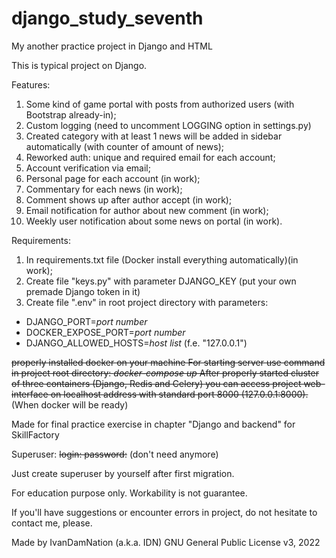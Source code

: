 # django_study_seventh

My another practice project in Django and HTML


This is typical project on Django.


Features:
1) Some kind of game portal with posts from authorized users (with Bootstrap already-in);
2) Custom logging (need to uncomment LOGGING option in settings.py)
3) Created category with at least 1 news will be added in sidebar automatically (with counter of amount of news);
4) Reworked auth: unique and required email for each account;
5) Account verification via email;
6) Personal page for each account (in work);
7) Commentary for each news (in work);
8) Comment shows up after author accept (in work);
9) Email notification for author about new comment (in work);
10) Weekly user notification about some news on portal (in work).

Requirements: 
1) In requirements.txt file (Docker install everything automatically)(in work);
2) Create file "keys.py" with parameter DJANGO_KEY (put your own premade Django token in it)
3) Create file ".env" in root project directory with parameters:
- DJANGO_PORT=*port number*
- DOCKER_EXPOSE_PORT=*port number*
- DJANGO_ALLOWED_HOSTS=*host list* (f.e. "127.0.0.1")

~~properly installed docker on your machine
For starting server use command in project root directory:
*docker-compose up*
After properly started cluster of three containers (Django, Redis and Celery) you can access project web-interface on localhost address with standard port 8000 (127.0.0.1:8000).~~ (When docker will be ready)


Made for final practice exercise in chapter "Django and backend" for SkillFactory

Superuser:
~~login: 
password:~~ (don't need anymore)

Just create superuser by yourself after first migration.


For education purpose only. Workability is not guarantee.

If you'll have suggestions or encounter errors in project, do not hesitate to contact me, please.

Made by IvanDamNation (a.k.a. IDN) GNU General Public License v3, 2022
